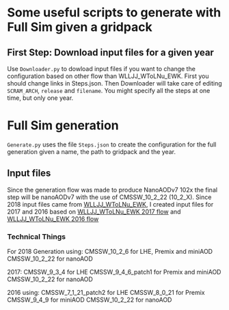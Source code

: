 # Some useful scripts to generate with Full Sim given a gridpack

## First Step: Download input files for a given year
Use `Downloader.py` to dowload input files if you want to change the configuration based on other flow than WLLJJ_WToLNu_EWK.
First you should change links in Steps.json. Then Downloader will take care of editing `SCRAM_ARCH`, `release` and `filename`.
You might specify all the steps at one time, but only one year.



# Full Sim generation
`Generate.py` uses the file `Steps.json` to create the configuration for the full generation given a name, the path to gridpack and the year.




## Input files
Since the generation flow was made to produce NanoAODv7 102x the final step will be nanoAODv7 with the use of CMSSW_10_2_22 (10_2_X).
Since 2018 input files came from [WLLJJ_WToLNu_EWK](https://cms-pdmv.cern.ch/mcm/chained_requests?contains=SMP-RunIIAutumn18NanoAODv7-00058&page=0&shown=15), I created input files for 2017 and 2016 based on [WLLJJ_WToLNu_EWK 2017 flow](https://cms-pdmv.cern.ch/mcm/chained_requests?contains=SMP-RunIIFall17NanoAODv7-00030&page=0&shown=15) and [WLLJJ_WToLNu_EWK 2016 flow](https://cms-pdmv.cern.ch/mcm/chained_requests?contains=SMP-RunIISummer16NanoAODv7-00241&page=0&shown=15) 


### Technical Things
For 2018 Generation using:
CMSSW_10_2_6 for LHE, Premix and miniAOD
CMSSW_10_2_22 for nanoAOD

2017:
CMSSW_9_3_4 for LHE
CMSSW_9_4_6_patch1 for Premix and miniAOD
CMSSW_10_2_22 for nanoAOD

2016 using:
CMSSW_7_1_21_patch2 for LHE
CMSSW_8_0_21 for Premix
CMSSW_9_4_9 for miniAOD
CMSSW_10_2_22 for nanoAOD